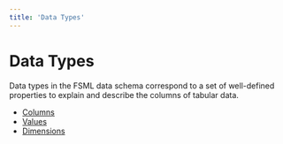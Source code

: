 ```yaml
---
title: 'Data Types'
---
```


# Data Types

Data types in the FSML data schema correspond to a set of well-defined properties to explain and describe
the columns of tabular data.

- [Columns](/model/manifest/supplemental-sections/data/data-types/columns)
- [Values](/model/manifest/supplemental-sections/data/data-types/values)
- [Dimensions](/model/manifest/supplemental-sections/data/data-types/dimensions)


